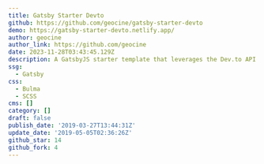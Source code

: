 ```yaml
---
title: Gatsby Starter Devto
github: https://github.com/geocine/gatsby-starter-devto
demo: https://gatsby-starter-devto.netlify.app/
author: geocine
author_link: https://github.com/geocine
date: 2023-11-28T03:43:45.129Z
description: A GatsbyJS starter template that leverages the Dev.to API
ssg:
  - Gatsby
css:
  - Bulma
  - SCSS
cms: []
category: []
draft: false
publish_date: '2019-03-27T13:44:31Z'
update_date: '2019-05-05T02:36:26Z'
github_star: 14
github_fork: 4
---
```

